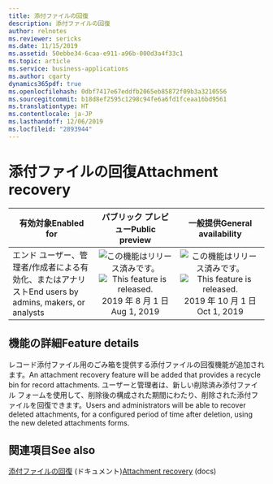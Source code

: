 ```yaml
---
title: 添付ファイルの回復
description: 添付ファイルの回復
author: relnotes
ms.reviewer: sericks
ms.date: 11/15/2019
ms.assetid: 50ebbe34-6caa-e911-a96b-000d3a4f33c1
ms.topic: article
ms.service: business-applications
ms.author: cgarty
dynamics365pdf: true
ms.openlocfilehash: 0dbf7417e67eddfb2065eb85872f09b3a3210556
ms.sourcegitcommit: b18d8ef2595c1298c94fe6a6fd1fceaa16bd9561
ms.translationtype: HT
ms.contentlocale: ja-JP
ms.lasthandoff: 12/06/2019
ms.locfileid: "2893944"
---
```

# <a name="attachment-recovery"></a><span data-ttu-id="e5c14-103">添付ファイルの回復</span><span class="sxs-lookup"><span data-stu-id="e5c14-103">Attachment recovery</span></span>


| <span data-ttu-id="e5c14-104">有効対象</span><span class="sxs-lookup"><span data-stu-id="e5c14-104">Enabled for</span></span>    |  <span data-ttu-id="e5c14-105">パブリック プレビュー</span><span class="sxs-lookup"><span data-stu-id="e5c14-105">Public preview</span></span> | <span data-ttu-id="e5c14-106">一般提供</span><span class="sxs-lookup"><span data-stu-id="e5c14-106">General availability</span></span> | 
| ---------- | :----------: |:----------: |
|<span data-ttu-id="e5c14-107">エンド ユーザー、管理者/作成者による有効化、またはアナリスト</span><span class="sxs-lookup"><span data-stu-id="e5c14-107">End users by admins, makers, or analysts</span></span>|<span data-ttu-id="e5c14-108">![この機能はリリース済みです。](/dynamics365-release-plan/media/green-checkmark.png "この機能はリリース済みです。")</span><span class="sxs-lookup"><span data-stu-id="e5c14-108">![This feature is released.](/dynamics365-release-plan/media/green-checkmark.png "This feature is released.")</span></span> <span data-ttu-id="e5c14-109">2019 年 8 月 1 日</span><span class="sxs-lookup"><span data-stu-id="e5c14-109">Aug 1, 2019</span></span>| <span data-ttu-id="e5c14-110">![この機能はリリース済みです。](/dynamics365-release-plan/media/green-checkmark.png "この機能はリリース済みです。")</span><span class="sxs-lookup"><span data-stu-id="e5c14-110">![This feature is released.](/dynamics365-release-plan/media/green-checkmark.png "This feature is released.")</span></span> <span data-ttu-id="e5c14-111">2019 年 10 月 1 日</span><span class="sxs-lookup"><span data-stu-id="e5c14-111">Oct 1, 2019</span></span>|






## <a name="feature-details"></a><span data-ttu-id="e5c14-112">機能の詳細</span><span class="sxs-lookup"><span data-stu-id="e5c14-112">Feature details</span></span>
<!--feature detail start -->
<span data-ttu-id="e5c14-113">レコード添付ファイル用のごみ箱を提供する添付ファイルの回復機能が追加されます。</span><span class="sxs-lookup"><span data-stu-id="e5c14-113">An attachment recovery feature will be added that provides a recycle bin for record attachments.</span></span> <span data-ttu-id="e5c14-114">ユーザーと管理者は、新しい削除済み添付ファイル フォームを使用して、削除後の構成された期間にわたり、削除された添付ファイルを回復できます。</span><span class="sxs-lookup"><span data-stu-id="e5c14-114">Users and administrators will be able to recover deleted attachments, for a configured period of time after deletion, using the new deleted attachments forms.</span></span>
<!--feature detail end -->










## <a name="see-also"></a><span data-ttu-id="e5c14-115">関連項目</span><span class="sxs-lookup"><span data-stu-id="e5c14-115">See also</span></span>

<span data-ttu-id="e5c14-116">[添付ファイルの回復](https://docs.microsoft.com/dynamics365/unified-operations/fin-and-ops/organization-administration/configure-document-management#attachment-recovery) (ドキュメント)</span><span class="sxs-lookup"><span data-stu-id="e5c14-116">[Attachment recovery](https://docs.microsoft.com/dynamics365/unified-operations/fin-and-ops/organization-administration/configure-document-management#attachment-recovery) (docs)</span></span>
